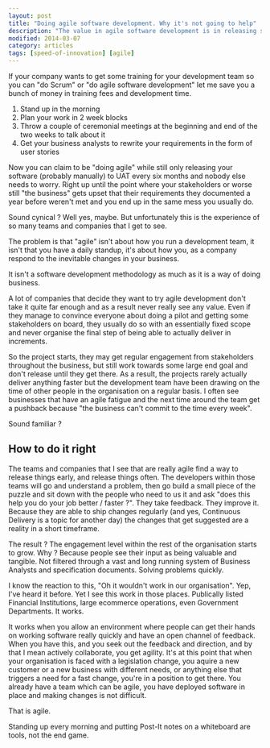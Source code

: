 ```yaml
---
layout: post
title: "Doing agile software development. Why it's not going to help"
description: "The value in agile software development is in releasing software to users more frequently and learning in order to build the right thing. The practices help us get there, but aren't the end goal in itself."
modified: 2014-03-07
category: articles
tags: [speed-of-innovation] [agile]
---
```



If your company wants to get some training for your development team so you can "do Scrum" or "do agile software development" let me save you a bunch of money in training fees and development time.

1. Stand up in the morning
2. Plan your work in 2 week blocks
3. Throw a couple of ceremonial meetings at the beginning and end of the two weeks to talk about it
4. Get your business analysts to rewrite your requirements in the form of user stories
	

Now you can claim to be "doing agile" while still only releasing your software (probably manually) to UAT every six months and nobody else needs to worry. Right up until the point where your stakeholders or worse still "the business" gets upset that their requirements they documented a year before weren't met and you end up in the same mess you usually do.

Sound cynical ? Well yes, maybe. But unfortunately this is the experience of so many teams and companies that I get to see.

The problem is that "agile" isn't about how you run a development team, it isn't that you have a daily standup, it's about how you, as a company respond to the inevitable changes in your business. 

It isn't a software development methodology as much as it is a way of doing business.

A lot of companies that decide they want to try agile development don't take it quite far enough and as a result never really see any value. Even if they manage to convince everyone about doing a pilot and getting some stakeholders on board, they usually do so with an essentially fixed scope and never organise the final step of being able to actually deliver in increments.

So the project starts, they may get regular engagement from stakeholders throughout the business, but still work towards some large end goal and don't release until they get there. As a result, the projects rarely actually deliver anything faster but the development team have been drawing on the time of other people in the organisation on a regular basis. I often see businesses that have an agile fatigue and the next time around the team get a pushback because "the business can't commit to the time every week". 

Sound familiar ?

## How to do it right ##

The teams and companies that I see that are really agile find a way to release things early, and release things often. The developers within those teams will go and understand a problem, then go build a small piece of the puzzle and sit down with the people who need to us it and ask "does this help you do your job better / faster ?". They take feedback. They improve it. Because they are able to ship changes regularly (and yes, Continuous Delivery is a topic for another day) the changes that get suggested are a reality in a short timeframe.

The result ? The engagement level within the rest of the organisation starts to grow. Why ? Because people see their input as being valuable and tangible. Not filtered through a vast and long running system of Business Analysts and specification documents. Solving problems quickly.

I know the reaction to this, "Oh it wouldn't work in our organisation". Yep, I've heard it before. Yet I see this work in those places. Publically listed Financial Institutions, large ecommerce operations, even Government Departments. It works.

It works when you allow an environment where people can get their hands on working software really quickly and have an open channel of feedback. When you have this, and you seek out the feedback and direction, and by that I mean actively collaborate, you get agility. It's at this point that when your organisation is faced with a legislation change, you aquire a new customer or a new business with different needs, or anything else that triggers a need for a fast change, you're in a position to get there. You already have a team which can be agile, you have deployed software in place and making changes is not difficult.

That is agile. 

Standing up every morning and putting Post-It notes on a whiteboard are tools, not the end game.
